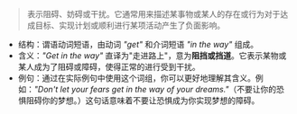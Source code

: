 > 表示阻碍、妨碍或干扰。它通常用来描述某事物或某人的存在或行为对于达成目标、实现计划或顺利进行某项活动产生了负面影响。

+ 结构：谓语动词短语，由动词 *"get"* 和介词短语 *"in the way"* 组成。
+ 含义：*"Get in the way"* 直译为"走进路上"，意为**阻挡或挡道**。它表示某物或某人成为了阻碍或障碍，使得正常的进行受到干扰。
+ 例句：通过在实际例句中使用这个词组，你可以更好地理解其含义。例如：*"Don't let your fears get in the way of your dreams."*（不要让你的恐惧阻碍你的梦想。）这句话意味着不要让恐惧成为你实现梦想的障碍。